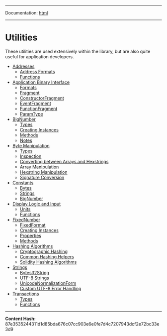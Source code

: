 -----

Documentation: [html](https://docs-beta.ethers.io/)

-----


Utilities
=========


These utilities are used extensively within the library, but
are also quite useful for application developers.


* [Addresses](address)
  * [Address Formats](address)
  * [Functions](address)
* [Application Binary Interface](abi)
  * [Formats](abi)
  * [Fragment](abi)
  * [ConstructorFragment](abi)
  * [EventFragment](abi)
  * [FunctionFragment](abi)
  * [ParamType](abi)
* [BigNumber](bignumber)
  * [Types](bignumber)
  * [Creating Instances](bignumber)
  * [Methods](bignumber)
  * [Notes](bignumber)
* [Byte Manipulation](bytes)
  * [Types](bytes)
  * [Inspection](bytes)
  * [Converting between Arrays and Hexstrings](bytes)
  * [Array Manipulation](bytes)
  * [Hexstring Manipulation](bytes)
  * [Signature Conversion](bytes)
* [Constants](constants)
  * [Bytes](constants)
  * [Strings](constants)
  * [BigNumber](constants)
* [Display Logic and Input](display-logic)
  * [Units](display-logic)
  * [Functions](display-logic)
* [FixedNumber](fixednumber)
  * [FixedFormat](fixednumber)
  * [Creating Instances](fixednumber)
  * [Properties](fixednumber)
  * [Methods](fixednumber)
* [Hashing Algorithms](hashing)
  * [Cryptographic Hashing](hashing)
  * [Common Hashing Helpers](hashing)
  * [Solidity Hashing Algorithms](hashing)
* [Strings](strings)
  * [Bytes32String](strings)
  * [UTF-8 Strings](strings)
  * [UnicodeNormalizationForm](strings)
  * [Custom UTF-8 Error Handling](strings)
* [Transactions](transactions)
  * [Types](transactions)
  * [Functions](transactions)



-----
**Content Hash:** 87e3535244311d1d85bda676c07cc903e6e0fe7d4c7207943dcf2e72bc33e3d9